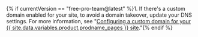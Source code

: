 {% if currentVersion == "free-pro-team@latest" %}1. If there's a custom domain enabled for your site, to avoid a domain takeover, update your DNS settings. For more information, see "[Configuring a custom domain for your {{ site.data.variables.product.prodname_pages }} site](/articles/configuring-a-custom-domain-for-your-github-pages-site)."{% endif %}
